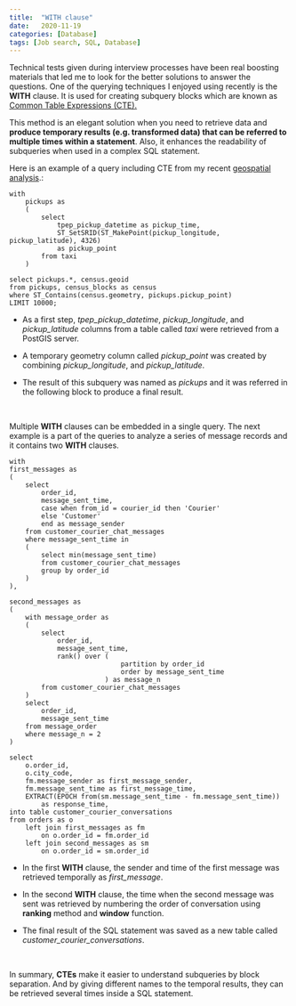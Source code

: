 ```yaml
---
title:  "WITH clause"
date:   2020-11-19
categories: [Database]
tags: [Job search, SQL, Database]
---
```


Technical tests given during interview processes have been real boosting materials that led me to look for the better solutions to answer the questions. One of the querying techniques I enjoyed using recently is the **WITH** clause. It is used for creating subquery blocks which are known as [Common Table Expressions (CTE).](https://docs.oracle.com/cd/E17952_01/mysql-8.0-en/with.html)

This method is an elegant solution when you need to retrieve data and **produce temporary results (e.g. transformed data) that can be referred to multiple times within a statement**. Also, it enhances the readability of subqueries when used in a complex SQL statement.

Here is an example of a query including CTE from my recent [geospatial analysis](https://github.com/soyhyoj/GeospatialAnalysis_NYtaxi).:


```
with
	pickups as
	(
		select
			tpep_pickup_datetime as pickup_time,
			ST_SetSRID(ST_MakePoint(pickup_longitude, pickup_latitude), 4326)
			as pickup_point
		from taxi
	)

select pickups.*, census.geoid
from pickups, census_blocks as census
where ST_Contains(census.geometry, pickups.pickup_point)
LIMIT 10000;
```

- As a first step, *tpep_pickup_datetime*, *pickup_longitude*, and *pickup_latitude* columns from a table called *taxi* were retrieved from a PostGIS server.

- A temporary geometry column called *pickup_point* was created by combining *pickup_longitude*, and *pickup_latitude*.

- The result of this subquery was named as *pickups* and it was referred in the following block to produce a final result.

<br>

Multiple **WITH** clauses can be embedded in a single query. The next example is a part of the queries to analyze a series of message records and it contains two **WITH** clauses.

```
with
first_messages as
(
	select
		order_id,
		message_sent_time,
		case when from_id = courier_id then 'Courier'
		else 'Customer'
		end as message_sender
	from customer_courier_chat_messages
	where message_sent_time in
	(
		select min(message_sent_time)
		from customer_courier_chat_messages
		group by order_id
	)
),

second_messages as
(
	with message_order as
	(
		select
			order_id,
			message_sent_time,
			rank() over (
							partition by order_id
							order by message_sent_time
						) as message_n
		from customer_courier_chat_messages 
	)
	select
		order_id,
		message_sent_time
	from message_order
	where message_n = 2
)

select  
	o.order_id,
	o.city_code,
	fm.message_sender as first_message_sender,
	fm.message_sent_time as first_message_time,
	EXTRACT(EPOCH from(sm.message_sent_time - fm.message_sent_time))
        as response_time,
into table customer_courier_conversations
from orders as o
	left join first_messages as fm
		on o.order_id = fm.order_id
	left join second_messages as sm
		on o.order_id = sm.order_id
```

- In the first **WITH** clause, the sender and time of the first message was retrieved temporally as *first_message*.

- In the second **WITH** clause, the time when the second message was sent was retrieved by numbering the order of conversation using **ranking** method and **window** function.

- The final result of the SQL statement was saved as a new table called *customer_courier_conversations*.

<br>

In summary, **CTEs** make it easier to understand subqueries by block separation. And by giving different names to the temporal results, they can be retrieved several times inside a SQL statement.